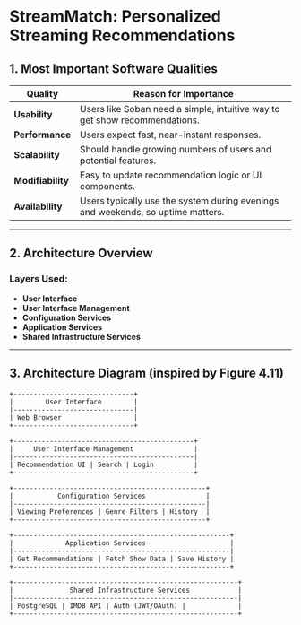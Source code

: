 # StreamMatch: Personalized Streaming Recommendations

## 1. Most Important Software Qualities

| Quality           | Reason for Importance |
|-------------------|------------------------|
| **Usability**     | Users like Soban need a simple, intuitive way to get show recommendations. |
| **Performance**   | Users expect fast, near-instant responses. |
| **Scalability**   | Should handle growing numbers of users and potential features. |
| **Modifiability** | Easy to update recommendation logic or UI components. |
| **Availability**  | Users typically use the system during evenings and weekends, so uptime matters. |

---

## 2. Architecture Overview 

### Layers Used:
- **User Interface**
- **User Interface Management**
- **Configuration Services**
- **Application Services**
- **Shared Infrastructure Services**

---

## 3. Architecture Diagram (inspired by Figure 4.11)

```plaintext
+------------------------------+
|        User Interface        |
|------------------------------|
| Web Browser                  |
+------------------------------+

+---------------------------------------------+
|     User Interface Management               |
|---------------------------------------------|
| Recommendation UI | Search | Login          |
+---------------------------------------------+

+------------------------------------------------+
|           Configuration Services               |
|------------------------------------------------|
| Viewing Preferences | Genre Filters | History  |
+------------------------------------------------+

+------------------------------------------------------+
|             Application Services                     |
|------------------------------------------------------|
| Get Recommendations | Fetch Show Data | Save History |
+------------------------------------------------------+

+--------------------------------------------------------+
|              Shared Infrastructure Services            |
|--------------------------------------------------------|
| PostgreSQL | IMDB API | Auth (JWT/OAuth) |             |
+--------------------------------------------------------+
